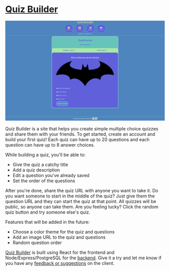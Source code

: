 # [Quiz Builder](https://quiz-builder-client.vercel.app)

![Quiz Builder Dashboard](src/images/quiz_question.png)

Quiz Builder is a site that helps you create simple multiple choice quizzes and share them with your friends. To get started, create an account and build your first quiz! Each quiz can have up to 20 questions and each question can have up to 8 answer choices.

While building a quiz, you'll be able to:

-   Give the quiz a catchy title
-   Add a quiz description
-   Edit a question you've already saved
-   Set the order of the questions

After you're done, share the quiz URL with anyone you want to take it. Do you want someone to start in the middle of the quiz? Just give them the question URL and they can start the quiz at that point. All quizzes will be public, so anyone can take them. Are you feeling lucky? Click the random quiz button and try someone else's quiz.

Features that will be added in the future:

-   Choose a color theme for the quiz and questions
-   Add an image URL to the quiz and questions
-   Random question order

[Quiz Builder](https://quiz-builder-client.vercel.app) is built using React for the frontend and Node/Express/PostgreSQL for the [backend](https://github.com/camdecoster/quiz-builder-api). Give it a try and let me know if you have any [feedback or suggestions](https://github.com/camdecoster/quiz-builder-client/issues) on the client.
